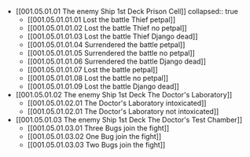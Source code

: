 - [[001.05.01.01 The enemy Ship 1st Deck Prison Cell]]
  collapsed:: true
	- [[001.05.01.01.01 Lost the battle Thief petpal]]
	- [[001.05.01.01.02 Lost the battle Thief no petpal]]
	- [[001.05.01.01.03 Lost the battle Thief Django dead]]
	- [[001.05.01.01.04 Surrendered the battle petpal]]
	- [[001.05.01.01.05 Surrendered the battle no petpal]]
	- [[001.05.01.01.06 Surrendered the battle Django dead]]
	- [[001.05.01.01.07 Lost the battle petpal]]
	- [[001.05.01.01.08 Lost the battle no petpal]]
	- [[001.05.01.01.09 Lost the battle Django dead]]
- [[001.05.01.02 The enemy Ship 1st Deck The Doctor's Laboratory]]
	- [[001.05.01.02.01 The Doctor's Laboratory intoxicated]]
	- [[001.05.01.02.01 The Doctor's Laboratory not intoxicated]]
- [[001.05.01.03 The enemy Ship 1st Deck The Doctor's Test Chamber]]
	- [[001.05.01.03.01 Three Bugs join the fight]]
	- [[001.05.01.03.02 One Bug join the fight]]
	- [[001.05.01.03.03 Two Bugs join the fight]]